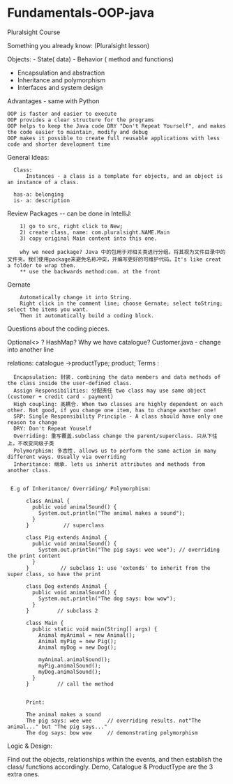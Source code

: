 # Fundamentals-OOP-java
Pluralsight Course



Something you already know:
(Pluralsight lesson)

  Objects:
    - State( data)
    - Behavior ( method and functions)
  
   - Encapsulation and abstraction  
   - Inheritance and polymorphism
   - Interfaces and system design


Advantages - same with Python
  
    OOP is faster and easier to execute
    OOP provides a clear structure for the programs
    OOP helps to keep the Java code DRY "Don't Repeat Yourself", and makes the code easier to maintain, modify and debug
    OOP makes it possible to create full reusable applications with less code and shorter development time

General Ideas:
  
      Class:
          Instances - a class is a template for objects, and an object is an instance of a class.
          
      has-a: belonging
      is- a: description
      
  
Review Packages -- can be done in IntelliJ:
  
        1) go to src, right click to New;
        2) create class, name: com.pluralsight.NAME.Main
        3) copy original Main content into this one.
        
        why we need package? Java 中的包用于对相关类进行分组。将其视为文件目录中的文件夹。我们使用package来避免名称冲突，并编写更好的可维护代码。It's like creat a folder to wrap them. 
        ** use the backwards method:com. at the front
  
   Gernate
   
        Automatically change it into String.
        Right click in the comment line; choose Gernate; select toString; select the items you want.
        Then it automatically build a coding block.
        
        
 
Questions about the coding pieces.

Optional<> ?
HashMap?
Why we have catalogue?
Customer.java - change into another line

relations: catalogue ->productType; product; 
Terms :

      Encapsulation: 封装. combining the data members and data methods of the class inside the user-defined class.
      Assign Responsibilities: 分配责任 two class may use same object (customer + credit card - payment)
      High coupling: 高耦合. When two classes are highly dependent on each other. Not good, if you change one item, has to change another one!
      SRP: Single Responsibility Principle - A class should have only one reason to change
      DRY: Don't Repeat Youself
      Overriding: 重写覆盖.subclass change the parent/superclass. 只从下往上，不改变同级子类
      Polymorphism: 多态性. allows us to perform the same action in many different ways. Usually via overriding
      Inheritance: 继承. lets us inherit attributes and methods from another class.
     
     
     E.g of Inheritance/ Overriding/ Polymorphism:
     
          class Animal {
            public void animalSound() {
              System.out.println("The animal makes a sound");
            }
          }           // superclass

          class Pig extends Animal {
            public void animalSound() {
              System.out.println("The pig says: wee wee"); // overriding the print content
            }
          }          // subclass 1: use 'extends' to inherit from the super class, so have the print

          class Dog extends Animal {
            public void animalSound() {
              System.out.println("The dog says: bow wow");
            }
          }         // subclass 2

          class Main {
            public static void main(String[] args) {
              Animal myAnimal = new Animal();
              Animal myPig = new Pig();
              Animal myDog = new Dog();

              myAnimal.animalSound();
              myPig.animalSound(); 
              myDog.animalSound();
            }
          }         // call the method


          Print:
          
          The animal makes a sound
          The pig says: wee wee     // overriding results. not"The animal..." but "The pig says..."  
          The dog says: bow wow     // demonstrating polymorphism

      
Logic & Design:

  Find out the objects, relationships within the events, and then establish the class/ functions accordingly.
  Demo, Catalogue & ProductType are the 3 extra ones. 


  



